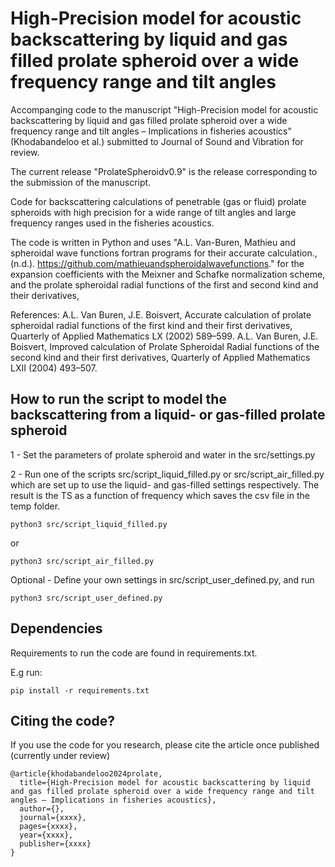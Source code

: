 # High-Precision model for acoustic backscattering by liquid and gas filled prolate spheroid over a wide frequency range and tilt angles

Accompanging code to the manuscript "High-Precision model for acoustic backscattering by liquid and gas filled prolate spheroid over a wide frequency range and tilt angles – Implications in fisheries acoustics" (Khodabandeloo et al.) 
submitted to Journal of Sound and Vibration for review.

The current release "ProlateSpheroidv0.9" is the release corresponding to the submission of the manuscript.

Code for backscattering calculations of penetrable (gas or fluid) prolate spheroids 
with high precision for a wide range of tilt angles and large frequency ranges used 
in the fisheries acoustics. 


The code is written in Python and uses "A.L. Van-Buren, Mathieu and spheroidal wave 
functions fortran programs for their accurate calculation., (n.d.). https://github.com/mathieuandspheroidalwavefunctions." for the expansion coefficients with the Meixner and Schafke normalization scheme, 
and the prolate spheroidal radial functions of the first and second kind and their derivatives, 

References:
A.L. Van Buren, J.E. Boisvert, Accurate calculation of prolate spheroidal radial functions of the first kind and their first derivatives, Quarterly of Applied Mathematics LX (2002) 589–599.
A.L. Van Buren, J.E. Boisvert, Improved calculation of Prolate Spheroidal Radial functions of the second kind and their first derivatives, Quarterly of Applied Mathematics LXII (2004) 493–507.


## How to run the script to model the backscattering from a liquid- or gas-filled prolate spheroid

1 - Set the parameters of prolate spheroid and water in the src/settings.py

2 - Run one of the scripts src/script_liquid_filled.py or src/script_air_filled.py which are set up to use the liquid- and  gas-filled settings respectively. The result is the TS as a function of frequency which saves the csv file in the temp folder.

```
python3 src/script_liquid_filled.py
```

or

```
python3 src/script_air_filled.py
```


Optional - Define your own settings in src/script_user_defined.py, and run 

```
python3 src/script_user_defined.py
```


## Dependencies

Requirements to run the code are found in requirements.txt. 

E.g run:

```
pip install -r requirements.txt
```

## Citing the code?

If you use the code for you research, please cite the article once published (currently under review)

```
@article{khodabandeloo2024prolate,
  title={High-Precision model for acoustic backscattering by liquid and gas filled prolate spheroid over a wide frequency range and tilt angles – Implications in fisheries acoustics},
  author={},
  journal={xxxx},
  pages={xxxx},
  year={xxxx},
  publisher={xxxx}
}
```